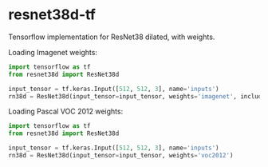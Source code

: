# resnet38d-tf
Tensorflow implementation for ResNet38 dilated, with weights.

Loading Imagenet weights:
```py
import tensorflow as tf
from resnet38d import ResNet38d

input_tensor = tf.keras.Input([512, 512, 3], name='inputs')
rn38d = ResNet38d(input_tensor=input_tensor, weights='imagenet', include_top=False)
```

Loading Pascal VOC 2012 weights:
```py
import tensorflow as tf
from resnet38d import ResNet38d

input_tensor = tf.keras.Input([512, 512, 3], name='inputs')
rn38d = ResNet38d(input_tensor=input_tensor, weights='voc2012')
```
